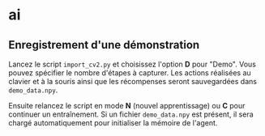 # ai

## Enregistrement d'une démonstration

Lancez le script `import_cv2.py` et choisissez l'option **D** pour "Demo".
Vous pouvez spécifier le nombre d'étapes à capturer. Les actions réalisées
au clavier et à la souris ainsi que les récompenses seront sauvegardées dans
`demo_data.npy`.

Ensuite relancez le script en mode **N** (nouvel apprentissage) ou **C** pour
continuer un entraînement. Si un fichier `demo_data.npy` est présent, il sera
chargé automatiquement pour initialiser la mémoire de l'agent.
